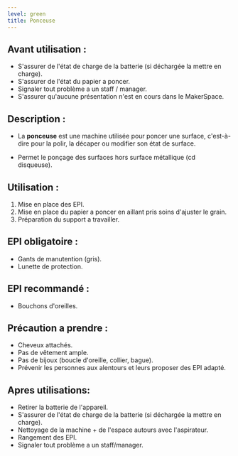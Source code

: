 ```yaml
---
level: green
title: Ponceuse
---
```


## Avant utilisation : 

- S'assurer de l'état de charge de la batterie (si déchargée la mettre en charge).
- S'assurer de l'état du papier a poncer.
- Signaler tout problème a un staff / manager.
- S'assurer qu'aucune présentation n'est en cours dans le MakerSpace.

## Description : 
- La **ponceuse** est une machine utilisée pour poncer une surface, c'est-à-dire pour la polir, la décaper ou modifier son état de surface. 

- Permet le ponçage des surfaces hors surface métallique (cd disqueuse).

## Utilisation : 

1. Mise en place des EPI. 
2. Mise en place du papier a poncer en aillant pris soins d'ajuster le grain. 
3. Préparation du support a travailler.

## EPI obligatoire : 

- Gants de manutention (gris).
- Lunette de protection.

## EPI recommandé :

- Bouchons d'oreilles.

## Précaution a prendre : 

- Cheveux attachés.
- Pas de vêtement ample.
- Pas de bijoux (boucle d'oreille, collier, bague).
- Prévenir les personnes aux alentours et leurs proposer des EPI adapté.

## Apres utilisations: 

- Retirer la batterie de l'appareil.
- S'assurer de l'état de charge de la batterie (si déchargée la mettre en charge).
- Nettoyage de la machine + de l'espace autours avec l'aspirateur.
- Rangement des EPI.
- Signaler tout problème a un staff/manager.